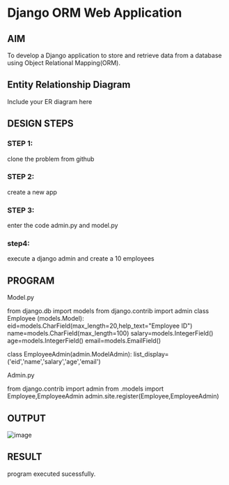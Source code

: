 # Django ORM Web Application

## AIM
To develop a Django application to store and retrieve data from a database using Object Relational Mapping(ORM).

## Entity Relationship Diagram

Include your ER diagram here

## DESIGN STEPS

### STEP 1:
clone the problem from github
### STEP 2:
create a new app
### STEP 3:
enter the code admin.py and model.py
### step4:
execute a django admin and create a 10 employees

## PROGRAM
Model.py

from django.db import models
from django.contrib import admin
class Employee (models.Model):
    eid=models.CharField(max_length=20,help_text="Employee ID")
    name=models.CharField(max_length=100)
    salary=models.IntegerField()
    age=models.IntegerField()
    email=models.EmailField()


class EmployeeAdmin(admin.ModelAdmin):
    list_display=('eid','name','salary','age','email')

Admin.py

from django.contrib import admin
from .models import Employee,EmployeeAdmin
admin.site.register(Employee,EmployeeAdmin)



## OUTPUT
![image](https://github.com/swathisiva212/django-orm-app/assets/155249892/8ae24fa8-ad6f-4b05-ae82-5c0dada4ba7b)




## RESULT
program executed sucessfully.
